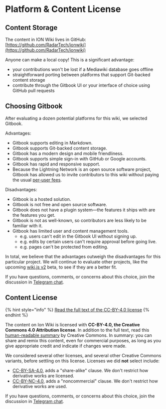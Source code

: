 # Platform & Content License

## Content Storage

The content in ION Wiki lives in GitHub: [https://github.com/RadarTech/ionwiki](https://github.com/RadarTech/ionwiki)

Anyone can make a local copy!  This is a significant advantage:

* your contributions won't be lost if a Mediawiki database goes offline
* straightforward porting between platforms that support Git-backed content storage
* contribute through the Gitbook UI or your interface of choice using GitHub pull requests

## Choosing Gitbook

After evaluating a dozen potential platforms for this wiki, we selected Gitbook.

Advantages:

* Gitbook supports editing in Markdown.
* Gitbook supports Git-backed content storage.
* Gitbook has a modern design and mobile friendliness.
* Gitbook supports simple sign-in with GitHub or Google accounts.
* Gitbook has rapid and responsive support.
* Because the Lightning Network is an open source software project, Gitbook has allowed us to invite contributors to this wiki without paying the usual [per-user fees](https://www.gitbook.com/pricing).

Disadvantages:

* Gitbook is a hosted solution.
* Gitbook is not free and open source software.
* Gitbook does not have a plugin system—the features it ships with are the features you get.
* Gitbook is not as well-known, so contributors are less likely to be familiar with it.
* Gitbook has limited user and content management tools.
  * e.g. users can't edit in the Gitbook UI without signing up.
  * e.g. edits by certain users can't require approval before going live.
  * e.g. pages can't be protected from editing.

In total, we believe that the advantages outweigh the disadvantages for this particular project.  We will continue to evaluate other projects, like the upcoming [wiki.js v2](https://github.com/Requarks/wiki) beta, to see if they are a better fit.

If you have questions, comments, or concerns about this choice, join the discussion in [Telegram chat](https://t.me/radarion).

## Content License

{% hint style="info" %}
[Read the full text of the CC-BY-4.0 license](https://github.com/RadarTech/ionwiki/blob/master/LICENSE)
{% endhint %}

The content on Ion Wiki is licensed with **CC-BY-4.0, the Creative Commons 4.0 Attribution license**.  In addition to the full text, read this [human-readable summary](https://creativecommons.org/licenses/by/4.0/) by Creative Commons.  In summary: you can share and remix this content, even for commercial purposes, as long as you give appropriate credit and indicate if changes were made.

We considered several other licenses, and several other Creative Commons variants, before settling on this license.  Licenses we did **not** select include:

* [CC-BY-SA-4.0](https://creativecommons.org/licenses/by-sa/4.0/), adds a "share-alike" clause.  We don't restrict how derivative works are licensed.
* [CC-BY-NC-4.0](https://creativecommons.org/licenses/by-nc/4.0/), adds a "noncommercial" clause.  We don't restrict how derivative works are used.

If you have questions, comments, or concerns about this choice, join the discussion in [Telegram chat](https://t.me/radarion).

